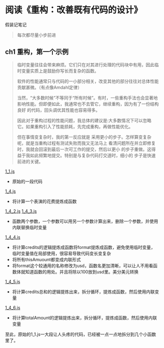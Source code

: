 # 阅读《重构：改善既有代码的设计》
假装记笔记
> 每次都尽量小步前进

## ch1 重构，第一个示例

>临时变量往往会带来麻烦。它们只在对其进行处理的代码块中有用，因此临时变量实质上是鼓励你写长而复杂的函数。
>
>软件的性能通常只与代码的一小部分相关，改变其他的部分往往对总体性能贡献甚微。（有点像Amdahl定律）                 
>
>当然，“大多数时候”不等同于“所有时候”。有时，一些重构手法也会显著地 影响性能。但即便如此，我通常也不去管它，继续重构，因为有了一份结构良好 的代码，回头调优其性能也容易得多。 
>
>因此对于重构过程的性能问题，我总体的建议是:大多数情况下可以忽略它。如果重构引入了性能损耗，先完成重构，再做性能优化。
>
>但在事情变复杂时，我的第一反应就是 采用更小的步子。怎样算变复杂呢，就是当重构过程有测试失败而我又无法马上 看清问题所在并立即修复时，我就会回滚到最后一次可工作的提交，然后以更小 的步子重做。这得益于我如此频繁地提交。特别是与复杂代码打交道时，细小的 步子是快速前进的关键。 

[1_1.js](./ch1/1_1.js)
* 原始的一段代码

[1_4.js](./ch1/1_4.js)
* 将计算一个表演的花费提炼成函数

[1_4_2.js](./ch1/1_4_2.js) [1_4_3.js](./ch1/1_4_3.js)
* 函数两个参数，一个参数可以用另一个参数计算出来，删除一个参数，并使用内联替换临时变量

[1_4_4.js](./ch1/1_4_4.js)
* 将计算credits的逻辑提炼成函数将format提炼成函数，避免使用临时变量，临时变量值在局部使用，很容易导致代码变长变复杂
* 将所有thisAmuount都变成内联形式
* 将format这个较通用的名称修改为usd，函数名更加清晰，可以让人不用看函数体就知道函数的用处。并且将除以100放到usd里。美分美元转换

[1_4_5.js](./ch1/1_4_5.js)
* 将计算credits总和的逻辑提炼出来，拆分循环，提炼成函数，然后使用内联变量

[1_4_6.js](./ch1/1_4_6.js)
* 将计算totalAmount的逻辑提炼出来，拆分循环，提炼成函数，然后使用内联变量

至此，原始的1_1.js一大段让人头疼的代码，已经被一点一点地拆分到几个小函数里了。

